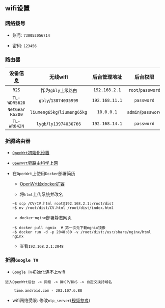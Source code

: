 ## wifi设置

### 网络拨号

* 账号: `730052056714`

* 密码: `123456`

### 路由器

|设备信息|无线wifi|后台管理地址|后台权限|
|:--:|:--:|:--:|:--:|
|`R2S`|作为`gbly上级路由`|`192.168.2.1`|`root`/`password`|
|`TL-WDR5620`|`gbly`/`13874035999`|`192.168.11.1`|`password`|
|`NetGear R6300`|`liumeng65kg`/`liumeng65kg`|`10.0.0.1`|`admin`/`password`|
|`TL-WR842N`|`lygb`/`ly13974030766`|`192.168.14.1`|`password`|

### 折腾路由器

* [`OpenWrt`初始化设置](https://www.youtube.com/watch?v=_i7ip8n-f5o)

* [`OpenWrt`旁路由科学上网](https://www.youtube.com/watch?v=P6NdEjycHhw&t=699s)

* 在`OpenWrt`上使用`Docker`部署简历

	* [OpenWrt给docker扩容](https://wxf2088.xyz/2949.html)

	* 将`html`上传系统并改名
		
	```
	~$ scp /CV/CV.html root@192.168.2.1:/root/dist
	~$ mv /root/dist/CV.html /root/dist/index.html 
	```

	* `docker`-`nginx`部署静态网页

	```
	~$ docker pull ngnix  # 第一次先下载ngnix镜像
	~$ docker run -d -p 2048:80 -v /root/dist:/usr/share/nginx/html nginx 
	```

	* 查看`192.168.2.1:2048`

### 折腾`Google TV`

* `Google Tv`初始化连不上wifi

```
进入OpenWrt后台 -> 网络 -> DHCP/DNS -> 自定义挟持域名

	time.android.com - 203.107.6.88
```

* wifi网络受限: 修改`ntp_server`([视频参考](https://www.youtube.com/watch?v=G6aJGeeB30k))

	